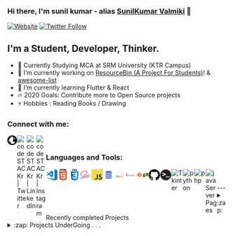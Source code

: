 ### Hi there, I'm sunil kumar - alias [SunilKumar Valmiki][website] 👋

[![Website](https://img.shields.io/website?label=sunilkumarvalmiki.tk&style=for-the-badge&url=https://www.sunilkumarvalmiki.tk)](https://www.sunilkumarvalmiki.tk/)
[![Twitter Follow](https://img.shields.io/twitter/follow/SunilkumarValm1?color=1DA1F2&logo=twitter&style=for-the-badge)](https://twitter.com/intent/follow?original_referer=https://github.com/sunilkumarvalmiki&screen_name=SunilkumarValm1)

## I'm a Student, Developer, Thinker.

- 📗 Currently Studying MCA at SRM University (KTR Campus)
- 🌟 I’m currently working on [ResourceBin (A Project For Students)][website]! & [awesome-list](https://github.com/sunilkumarvalmiki/dev-Resources)
- 📘 I’m currently learning Flutter & React
- 🔥 2020 Goals: Contribute more to Open Source projects
- ⚡ Hobbies : Reading Books / Drawing 

### Connect with me:

[<img align="left" alt="https://www.sunilkumarvalmiki.tk/" width="22px" src="https://raw.githubusercontent.com/iconic/open-iconic/master/svg/globe.svg"/>][website]
[<img align="left" alt="codeSTACKr | Twitter" width="22px" src="https://cdn.jsdelivr.net/npm/simple-icons@v3/icons/twitter.svg" />][twitter]
[<img align="left" alt="codeSTACKr | LinkedIn" width="22px" src="https://cdn.jsdelivr.net/npm/simple-icons@v3/icons/linkedin.svg" />][linkedin]
[<img align="left" alt="codeSTACKr | Instagram" width="22px" src="https://cdn.jsdelivr.net/npm/simple-icons@v3/icons/instagram.svg" />][instagram]

<br/>

### Languages and Tools:

<img align="left" alt="Visual Studio Code" width="26px" src="https://raw.githubusercontent.com/github/explore/80688e429a7d4ef2fca1e82350fe8e3517d3494d/topics/visual-studio-code/visual-studio-code.png"/>
<img align="left" alt="HTML5" width="26px" src="https://raw.githubusercontent.com/github/explore/80688e429a7d4ef2fca1e82350fe8e3517d3494d/topics/html/html.png"/>
<img align="left" alt="CSS3" width="26px" src="https://raw.githubusercontent.com/github/explore/80688e429a7d4ef2fca1e82350fe8e3517d3494d/topics/css/css.png"/>
<img align="left" alt="Sass" width="26px" src="https://raw.githubusercontent.com/github/explore/80688e429a7d4ef2fca1e82350fe8e3517d3494d/topics/sass/sass.png"/>
<img align="left" alt="JavaScript" width="26px" src="https://raw.githubusercontent.com/github/explore/80688e429a7d4ef2fca1e82350fe8e3517d3494d/topics/javascript/javascript.png"/>
<img align="left" alt="SQL" width="26px" src="https://raw.githubusercontent.com/github/explore/80688e429a7d4ef2fca1e82350fe8e3517d3494d/topics/sql/sql.png"/>
<img align="left" alt="MySQL" width="26px" src="https://raw.githubusercontent.com/github/explore/80688e429a7d4ef2fca1e82350fe8e3517d3494d/topics/mysql/mysql.png"/>
<img align="left" alt="MongoDB" width="26px" src="https://raw.githubusercontent.com/github/explore/80688e429a7d4ef2fca1e82350fe8e3517d3494d/topics/mongodb/mongodb.png"/>
<img align="left" alt="Git" width="26px" src="https://raw.githubusercontent.com/github/explore/80688e429a7d4ef2fca1e82350fe8e3517d3494d/topics/git/git.png"/>
<img align="left" alt="GitHub" width="26px" src="https://raw.githubusercontent.com/github/explore/78df643247d429f6cc873026c0622819ad797942/topics/github/github.png"/>
<img align="left" alt="Terminal" width="26px" src="https://raw.githubusercontent.com/github/explore/80688e429a7d4ef2fca1e82350fe8e3517d3494d/topics/terminal/terminal.png"/>
<img align="left" alt="Tkinter" width="26px" src="https://static.javatpoint.com/python/images/tkinter-tutorial.png"/>
<img align="left" alt="python" width="26px" src="https://cdn.iconscout.com/icon/free/png-256/python-14-569257.png"/>
<img align="left" alt="php" width="26px" src="https://www.shareicon.net/data/256x256/2015/10/06/112719_development_512x512.png"/>
<img align="left" alt="java Server Pages" width="26px" src="https://www.shareicon.net/data/256x256/2015/10/24/661304_interface_512x512.png"/>

<br />
<br />
---

<details>
  <summary>:zap: Recently completed Projects</summary>
  
<!--START_SECTION:activity-->
1. 📱 (https://github.com/sunilkumarvalmiki/sunilkumar-portfolio) in [My Resume(CV) Website](https://github.com/sunilkumarvalmiki/sunilkumar-portfolio)

2. 💰 (https://github.com/sunilkumarvalmiki/crypto-news-app) in [Django Crypto Currency Website](https://github.com/sunilkumarvalmiki/crypto-news-app)

3. ⚙ (https://github.com/sunilkumarvalmiki/Advanced-Keylogger-System-to-Detect-User-Behaviour) in [Advanced Keylogger System to Detect User Behaviour](https://github.com/sunilkumarvalmiki/Advanced-Keylogger-System-to-Detect-User-Behaviour)

4. ☎ (https://github.com/sunilkumarvalmiki/phone-book) in [python's tkinter phonebook application](https://github.com/sunilkumarvalmiki/phone-book)

<!--END_SECTION:activity-->

</details>

<details>
  <summary>:zap: Projects UnderGoing . . .</summary>
  
<!--START_SECTION:activity-->
1. 🗑 (https://github.com/sunilkumarvalmiki/ResourceBin) in [ResourceBin (A Platform for Students to upload and download their Course materials)](https://github.com/sunilkumarvalmiki/ResourceBin)

2. 🏃 () in [Sport's Website]()

<!--END_SECTION:activity-->

</details>


[website]: https://www.sunilkumarvalmiki.tk/
[twitter]: https://twitter.com/SunilkumarValm1
[instagram]: https://www.instagram.com/g.sunil_kumar_valmiki/
[linkedin]: https://www.linkedin.com/in/sunil-kumar-9912291202/

